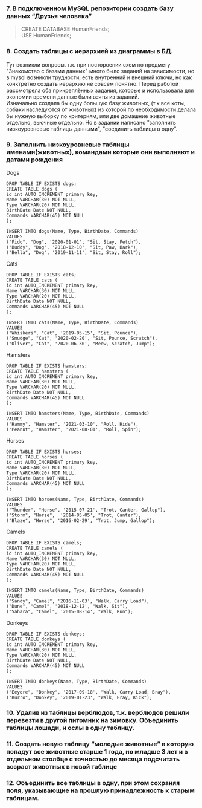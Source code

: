 ### **7. В подключенном MySQL репозитории создать базу данных “Друзья человека”**
>CREATE DATABASE HumanFriends;  
USE HumanFriends;

### **8. Создать таблицы с иерархией из диаграммы в БД.**  
Тут возникли вопросы. т.к. при постороении схем по предмету "Знакомство с базами данных" много было заданий на зависимости, но в mysql возникли трудности, есть внутренний и внешний ключи, но как конктретно создать иерархию не совсем понятно. Перед работой рассмотрела оба прикреплённых задания, которые и использовала для экономии времени данные были взяты из заданий.  
Изначально создала бы одну большую базу животных, (т.к все коты, собаки наследуются от животных) из которой по необходимости делала бы нужную выборку по критериям, или две домашние животные отдельно, вьючные отдельно. Но в задании написано "заполнить низкоуровневые таблицы данными", "соединить таблицы в одну". 
### **9. Заполнить низкоуровневые таблицы именами(животных), командами которые они выполняют и датами рождения**

Dogs
```
DROP TABLE IF EXISTS dogs;
CREATE TABLE dogs (
id int AUTO_INCREMENT primary key,
Name VARCHAR(30) NOT NULL,
Type VARCHAR(20) NOT NULL,
BirthDate Date NOT NULL,
Commands VARCHAR(45) NOT NULL
);

INSERT INTO dogs(Name, Type, BirthDate, Commands) 
VALUES 
("Fido", "Dog", '2020-01-01', "Sit, Stay, Fetch"),
("Buddy", "Dog", '2018-12-10', "Sit, Paw, Bark"),
("Bella", "Dog", '2019-11-11', "Sit, Stay, Roll");
```

Cats
```
DROP TABLE IF EXISTS cats;
CREATE TABLE cats (
id int AUTO_INCREMENT primary key,
Name VARCHAR(30) NOT NULL,
Type VARCHAR(20) NOT NULL,
BirthDate Date NOT NULL,
Commands VARCHAR(45) NOT NULL
);

INSERT INTO cats(Name, Type, BirthDate, Commands) 
VALUES 
("Whiskers", "Cat", '2019-05-15', "Sit, Pounce"),
("Smudge", "Cat", '2020-02-20', "Sit, Pounce, Scratch"),
("Oliver", "Cat", '2020-06-30', "Meow, Scratch, Jump");
```

Hamsters
```
DROP TABLE IF EXISTS hamsters;
CREATE TABLE hamsters (
id int AUTO_INCREMENT primary key,
Name VARCHAR(30) NOT NULL,
Type VARCHAR(20) NOT NULL,
BirthDate Date NOT NULL,
Commands VARCHAR(45) NOT NULL
);

INSERT INTO hamsters(Name, Type, BirthDate, Commands) 
VALUES 
("Hammy", "Hamster", '2021-03-10', "Roll, Hide"),
("Peanut", "Hamster", '2021-08-01', "Roll, Spin");
```

Horses
```
DROP TABLE IF EXISTS horses;
CREATE TABLE horses (
id int AUTO_INCREMENT primary key,
Name VARCHAR(30) NOT NULL,
Type VARCHAR(20) NOT NULL,
BirthDate Date NOT NULL,
Commands VARCHAR(45) NOT NULL
);

INSERT INTO horses(Name, Type, BirthDate, Commands) 
VALUES 
("Thunder",	"Horse", '2015-07-21', "Trot, Canter, Gallop"),
("Storm", "Horse",	'2014-05-05', "Trot, Canter"),
("Blaze", "Horse", '2016-02-29', "Trot, Jump, Gallop");
```

Camels
```
DROP TABLE IF EXISTS camels;
CREATE TABLE camels (
id int AUTO_INCREMENT primary key,
Name VARCHAR(30) NOT NULL,
Type VARCHAR(20) NOT NULL,
BirthDate Date NOT NULL,
Commands VARCHAR(45) NOT NULL
);

INSERT INTO camels(Name, Type, BirthDate, Commands) 
VALUES 
("Sandy", "Camel", '2016-11-03', "Walk, Carry Load"),
("Dune", "Camel", '2018-12-12',	"Walk, Sit"),
("Sahara", "Camel",	'2015-08-14', "Walk, Run");
```

Donkeys
```
DROP TABLE IF EXISTS donkeys;
CREATE TABLE donkeys (
id int AUTO_INCREMENT primary key,
Name VARCHAR(30) NOT NULL,
Type VARCHAR(20) NOT NULL,
BirthDate Date NOT NULL,
Commands VARCHAR(45) NOT NULL
);

INSERT INTO donkeys(Name, Type, BirthDate, Commands) 
VALUES 
("Eeyore", "Donkey", '2017-09-18', "Walk, Carry Load, Bray"),
("Burro", "Donkey", '2019-01-23', "Walk, Bray, Kick");
```



### **10. Удалив из таблицы верблюдов, т.к. верблюдов решили перевезти в другой питомник на зимовку. Объединить таблицы лошади, и ослы в одну таблицу.**


### **11. Создать новую таблицу “молодые животные” в которую попадут все животные старше 1 года, но младше 3 лет и в отдельном столбце с точностью до месяца подсчитать возраст животных в новой таблице**


### **12. Объединить все таблицы в одну, при этом сохраняя поля, указывающие на прошлую принадлежность к старым таблицам.**
